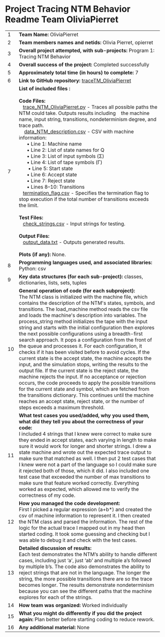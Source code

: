 # Project Tracing NTM Behavior Readme Team OliviaPierret
  

| |                                                                                                                                                                                                                                           |
|----|------------------------------------------------------------------------------------------------------------------------------------------------------------------------------------------------------------------------------------------------|
| 1  | **Team Name:** OliviaPierret                                                                                                                                                                                                                   |
| 2  | **Team members names and netids:** Olivia Pierret, opierret                                                                                                                                                                                    |
| 3  | **Overall project attempted, with sub-projects:** Program 1: Tracing NTM Behavior                                                                                                                                                              |
| 4  | **Overall success of the project:** Completed successfully                                                                                                                                                                                     |
| 5  | **Approximately total time (in hours) to complete:** 7                                                                                                                                                                                         |
| 6  | **Link to GitHub repository:** [traceTM_OliviaPierret](https://github.com/oliviapierret/traceTM_OliviaPierret)                                                                                                                                      |
| 7  | **List of included files :** <br><br> **Code Files:** <br>&nbsp;&nbsp;&nbsp;[trace_NTM_OliviaPierret.py](https://github.com/oliviapierret/traceTM_OliviaPierret/blob/main/trace_NTM_OliviaPierret.py) - Traces all possible paths the NTM could take. Outputs results including &nbsp;&nbsp;&nbsp;the machine name, input string, transitions, nondeterminism degree, and trace path.<br>&nbsp;&nbsp;&nbsp; [data_NTM_description.csv](https://github.com/oliviapierret/traceTM_OliviaPierret/blob/main/data_NTM_description.csv) - CSV with machine information: <br> &nbsp;&nbsp;&nbsp;&nbsp;&nbsp;&nbsp;• Line 1: Machine name<br> &nbsp;&nbsp;&nbsp;&nbsp;&nbsp;&nbsp;• Line 2: List of state names for Q<br> &nbsp;&nbsp;&nbsp;&nbsp;&nbsp;&nbsp;• Line 3: List of input symbols (Σ)<br> &nbsp;&nbsp;&nbsp;&nbsp;&nbsp;&nbsp;• Line 4: List of tape symbols (Γ)<br>&nbsp;&nbsp;&nbsp;&nbsp;&nbsp;&nbsp; • Line 5: Start state<br> &nbsp;&nbsp;&nbsp;&nbsp;&nbsp;&nbsp;• Line 6: Accept state<br> &nbsp;&nbsp;&nbsp;&nbsp;&nbsp;&nbsp;• Line 7: Reject state<br> &nbsp;&nbsp;&nbsp;&nbsp;&nbsp;&nbsp;• Lines 8–10: Transitions<br> &nbsp;&nbsp;&nbsp;[termination_flag.csv](https://github.com/oliviapierret/traceTM_OliviaPierret/blob/main/termination_flag.csv) - Specifies the termination flag to stop execution if the total number of transitions exceeds the limit.<br><br> **Test Files:** <br> &nbsp;&nbsp;&nbsp;[check_strings.csv](https://github.com/oliviapierret/traceTM_OliviaPierret/blob/main/check_strings.csv) - Input strings for testing.<br><br> **Output Files:** <br> &nbsp;&nbsp;&nbsp;[output_data.txt](https://github.com/oliviapierret/traceTM_OliviaPierret/blob/main/output_data.txt) - Outputs generated results.<br><br> **Plots (if any):** None. |
| 8  | **Programming languages used, and associated libraries:** Python: csv                                                                                                                                                                          |
| 9  | **Key data structures (for each sub-project):** classes, dictionaries, lists, sets, tuples                                                                                                                                                     |
| 10 | **General operation of code (for each subproject):** <br>The NTM class is initialized with the machine file, which contains the description of the NTM's states, symbols, and transitions. The load_machine method reads the csv file and loads the machine's description into variables. The process_string method initializes the tape with the input string and starts with the initial configuration then explores the next possible configurations using a breadth-first search approach. It pops a configuration from the front of the queue and processes it. For each configuration, it checks if it has been visited before to avoid cycles. If the current state is the accept state, the machine accepts the input, and the simulation stops, writing the results to the output file. If the current state is the reject state, the machine rejects the input. If no acceptance or rejection occurs, the code proceeds to apply the possible transitions for the current state and symbol, which are fetched from the transitions dictionary. This continues until the machine reaches an accept state, reject state, or the number of steps exceeds a maximum threshold.      |
| 11 | **What test cases you used/added, why you used them, what did they tell you about the correctness of your code:** <br>I included 4 strings that I knew were correct to make sure they ended in accept states, each varying in length to make sure it would work for longer and shorter strings. I drew a state machine and wrote out the expected trace output to make sure that matched as well. I then put 2 test cases that I knew were not a part of the language so I could make sure it rejected both of those, which it did. I also included one test case that exceeded the number of max transitions to make sure that feature worked correctly. Everything worked as expected, which allowed me to verify the correctness of my code. |
| 12 | **How you managed the code development:** <br>First I picked a regular expression (a+b*) and created the csv of machine information to represent it. I then created the NTM class and parsed the information. The rest of the logic for the actual trace I mapped out in my head then started coding. It took some guessing and checking but I was able to debug it and check with the test cases.                                                   |
| 13 | **Detailed discussion of results:** <br>Each test demonstrates the NTM’s ability to handle different cases, including just ‘a’, just ‘ab’ and multiple a’s followed by multiple b’s. The code also demonstrates the ability to reject strings that are not in the language. The longer the string, the more possible transitions there are so the trace becomes longer. The results demonstrate nondeterminism because you can see the different paths that the machine explores for each of the strings.      |
| 14 | **How team was organized:** Worked individually                                                                                                                                                                                                |
| 15 | **What you might do differently if you did the project again:** Plan better before starting coding to reduce rework.                                                                                                                           |
| 16 | **Any additional material:** None                                                                                                                                                                                                              |
